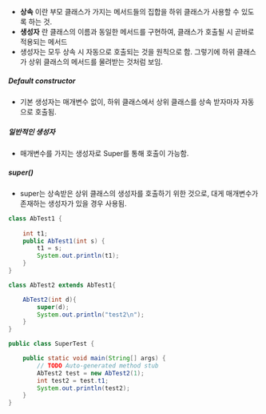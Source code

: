 * **상속** 이란 부모 클래스가 가지는 메서드들의 집합을 하위 클래스가 사용할 수 있도록 하는 것.
* **생성자** 란 클래스의 이름과 동일한 메서드를 구현하여, 클래스가 호출될 시 곧바로 적용되는 메서드
* 생성자는 모두 상속 시 자동으로 호출되는 것을 원칙으로 함. 그렇기에 하위 클래스가 상위 클래스의 메서드를 물려받는 것처럼 보임.

##### Default constructor

* 기본 생성자는 매개변수 없이, 하위 클래스에서 상위 클래스를 상속 받자마자 자동으로 호출됨.

##### 일반적인 생성자

* 매개변수를 가지는 생성자로 Super를 통해 호출이 가능함.

##### super()

* super는 상속받은 상위 클래스의 생성자를 호출하기 위한 것으로, 대게 매개변수가 존재하는 생성자가 있을 경우 사용됨.

```Java
class AbTest1 {
	
	int t1;
	public AbTest1(int s) {
		t1 = s;
		System.out.println(t1);
	}
}

class AbTest2 extends AbTest1{

	AbTest2(int d){
		super(d);
		System.out.println("test2\n");
	}
}

public class SuperTest {

	public static void main(String[] args) {
		// TODO Auto-generated method stub
		AbTest2 test = new AbTest2(1);
		int test2 = test.t1;
		System.out.println(test2);
	}
}
```

